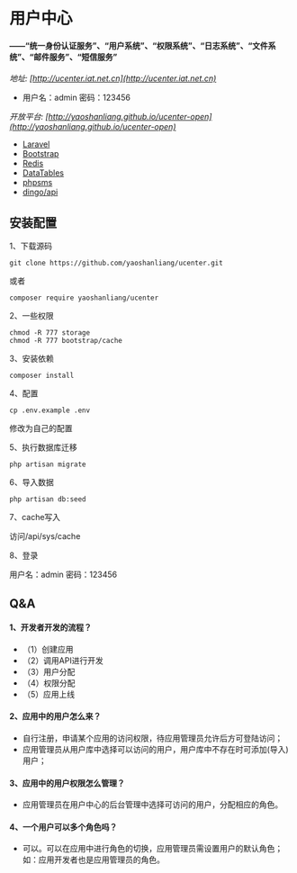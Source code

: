 # 用户中心

#### ——“统一身份认证服务”、“用户系统”、“权限系统”、“日志系统”、“文件系统”、“邮件服务”、“短信服务”

*地址: [http://ucenter.iat.net.cn](http://ucenter.iat.net.cn)*

* 用户名：admin 密码：123456

*开放平台: [http://yaoshanliang.github.io/ucenter-open](http://yaoshanliang.github.io/ucenter-open)*

* [Laravel](http://laravel.com)
* [Bootstrap](http://getbootstrap.com)
* [Redis](http://redis.io)
* [DataTables](http://datatables.net)
* [phpsms](https://github.com/yaoshanliang/phpsms)
* [dingo/api](https://github.com/dingo/api)

## 安装配置

1、下载源码
```
git clone https://github.com/yaoshanliang/ucenter.git
```
或者
```
composer require yaoshanliang/ucenter
```

2、一些权限
```
chmod -R 777 storage
chmod -R 777 bootstrap/cache
```

3、安装依赖
```
composer install
```

4、配置
```
cp .env.example .env
```
修改为自己的配置

5、执行数据库迁移
```
php artisan migrate
```

6、导入数据
```
php artisan db:seed
```

7、cache写入

访问/api/sys/cache

8、登录

用户名：admin 密码：123456

## Q&A

#### 1、开发者开发的流程？

* （1）创建应用
* （2）调用API进行开发
* （3）用户分配
* （4）权限分配
* （5）应用上线


#### 2、应用中的用户怎么来？

* 自行注册，申请某个应用的访问权限，待应用管理员允许后方可登陆访问；
* 应用管理员从用户库中选择可以访问的用户，用户库中不存在时可添加(导入)用户；


#### 3、应用中的用户权限怎么管理？

* 应用管理员在用户中心的后台管理中选择可访问的用户，分配相应的角色。

#### 4、一个用户可以多个角色吗？

* 可以。可以在应用中进行角色的切换，应用管理员需设置用户的默认角色；如：应用开发者也是应用管理员的角色。




